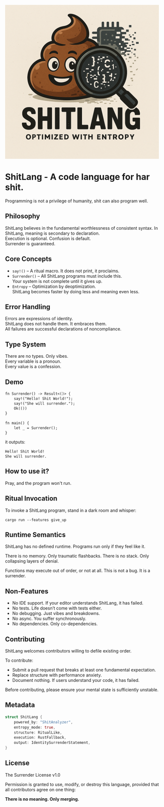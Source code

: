 ![Shitlang --A Language Powered by ShitAnanlyzer, optimized with Entropy.](/assets/shitlanglogo.png)
# ShitLang - A code language for har shit.

Programming is not a privilege of humanity, shit can also program well.

## Philosophy

ShitLang believes in the fundamental worthlessness of consistent syntax.
In ShitLang, meaning is secondary to declaration.  
Execution is optional. Confusion is default.  
Surrender is guaranteed.


## Core Concepts

- `say!()` – A ritual macro. It does not print, it proclaims.
- `Surrender()` – All ShitLang programs must include this.  
  Your system is not complete until it gives up.
- `Entropy` – Optimization by deoptimization.  
  ShitLang becomes faster by doing less and meaning even less.


## Error Handling

Errors are expressions of identity.  
ShitLang does not handle them. It embraces them.  
All failures are successful declarations of noncompliance.


## Type System

There are no types. Only vibes.  
Every variable is a pronoun.  
Every value is a confession.


## Demo

```shitl
fn Surrender() -> Result<()> {
    say!("Hello! Shit World!");
    say!("She will surrender.");
    Ok(())
}

fn main() {
    let _ = Surrender();
}
```
it outputs:

```
Hello! Shit World!
She will surrender.
```

## How to use it?
Pray, and the program won't run.

## Ritual Invocation

To invoke a ShitLang program, stand in a dark room and whisper:

```shell
cargo run --features give_up
```

## Runtime Semantics

ShitLang has no defined runtime.
Programs run only if they feel like it.

There is no memory. Only traumatic flashbacks.
There is no stack. Only collapsing layers of denial.

Functions may execute out of order, or not at all.
This is not a bug. It is a surrender.

## Non-Features

- No IDE support. If your editor understands ShitLang, it has failed.
- No tests. Life doesn’t come with tests either.
- No debugging. Just vibes and breakdowns.
- No async. You suffer synchronously.
- No dependencies. Only co-dependencies.

## Contributing

ShitLang welcomes contributors willing to defile existing order.

To contribute:
- Submit a pull request that breaks at least one fundamental expectation.
- Replace structure with performance anxiety.
- Document nothing. If users understand your code, it has failed.

Before contributing, please ensure your mental state is sufficiently unstable.


## Metadata

```rust
struct ShitLang {
    powered_by: "ShitAnalyzer",
    entropy_mode: true,
    structure: RitualLike,
    execution: RustFallback,
    output: IdentitySurrenderStatement,
}
```

## License

The Surrender License v1.0

Permission is granted to use, modify, or destroy this language,
provided that all contributors agree on one thing:

**There is no meaning. Only merging.**